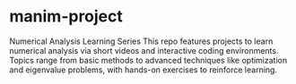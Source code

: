 # manim-project
Numerical Analysis Learning Series This repo features projects to learn numerical analysis via short videos and interactive coding environments. Topics range from basic methods to advanced techniques like optimization and eigenvalue problems, with hands-on exercises to reinforce learning.
